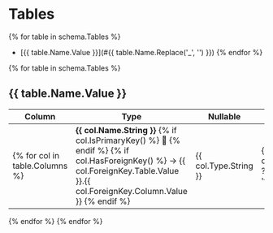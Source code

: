 # Tables

{% for table in schema.Tables %}
- [{{ table.Name.Value }}](#{{ table.Name.Replace('_', '') }})
{% endfor %}

{% for table in schema.Tables %}
## {{ table.Name.Value }}

| Column                         | Type                                                                                                                                                                                | Nullable              | Unique | Comment                       |
|--------------------------------|-------------------------------------------------------------------------------------------------------------------------------------------------------------------------------------|-----------------------|---------------------------------------|---------------------------------------|
 {% for col in table.Columns %} | **{{ col.Name.String }}** {% if col.IsPrimaryKey() %} 🔑 {% endif %} {% if col.HasForeignKey() %} → {{ col.ForeignKey.Table.Value }}.{{ col.ForeignKey.Column.Value }} {% endif %} | {{ col.Type.String }} | {{ col.Nullable ? 'true' : 'false' }} | {{ col.IsUniqueKey() ? 'true' : 'false' }} | {{ col.Comment.Value }}  |
{% endfor %}
{% endfor %}
